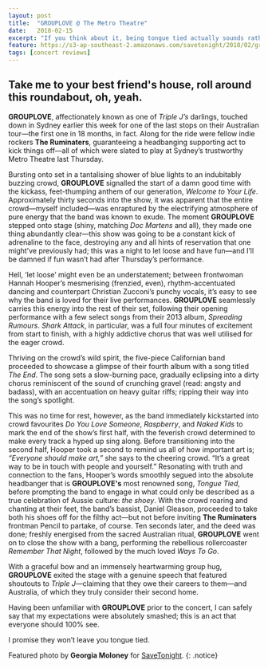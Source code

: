 ```yaml
---
layout: post
title:  "GROUPLOVE @ The Metro Theatre"
date:   2018-02-15
excerpt: "If you think about it, being tongue tied actually sounds rather morbid; not to mention, agonisingly painful."
feature: https://s3-ap-southeast-2.amazonaws.com/savetonight/2018/02/grouplove-2849.jpg
tags: [concert reviews]
---
```

## Take me to your best friend's house, roll around this roundabout, oh, yeah.

**GROUPLOVE**, affectionately known as one of *Triple J’s* darlings, touched down in Sydney earlier this week for one of the last stops on their Australian tour—the first one in 18 months, in fact. Along for the ride were fellow indie rockers **The Ruminaters**, guaranteeing a headbanging supporting act to kick things off—all of which were slated to play at Sydney’s trustworthy Metro Theatre last Thursday.

Bursting onto set in a tantalising shower of blue lights to an indubitably buzzing crowd, **GROUPLOVE** signalled the start of a damn good time with the kickass, feet-thumping anthem of our generation, *Welcome to Your Life*. Approximately thirty seconds into the show, it was apparent that the entire crowd—myself included—was enraptured by the electrifying atmosphere of pure energy that the band was known to exude. The moment **GROUPLOVE** stepped onto stage (shiny, matching *Doc Martens* and all), they made one thing abundantly clear—this show was going to be a constant kick of adrenaline to the face, destroying any and all hints of reservation that one might’ve previously had; this was a night to let loose and have fun—and I’ll be damned if fun wasn’t had after Thursday’s performance.   

Hell, ‘let loose’ might even be an understatement; between frontwoman Hannah Hooper’s mesmerising (frenzied, even), rhythm-accentuated dancing and counterpart Christian Zucconi’s punchy vocals, it’s easy to see why the band is loved for their live performances. **GROUPLOVE** seamlessly carries this energy into the rest of their set, following their opening performance with a few select songs from their 2013 album, *Spreading Rumours*. *Shark Attack*, in particular, was a full four minutes of excitement from start to finish, with a highly addictive chorus that was well utilised for the eager crowd.

Thriving on the crowd’s wild spirit, the five-piece Californian band proceeded to showcase a glimpse of their fourth album with a song titled *The End*. The song sets a slow-burning pace, gradually eclipsing into a dirty chorus reminiscent of the sound of crunching gravel (read: angsty and badass), with an accentuation on heavy guitar riffs; ripping their way into the song’s spotlight.

This was no time for rest, however, as the band immediately kickstarted into crowd favourites *Do You Love Someone*, *Raspberry*, and *Naked Kids* to mark the end of the show’s first half, with the feverish crowd determined to make every track a hyped up sing along.
Before transitioning into the second half, Hooper took a second to remind us all of how important art is; *“Everyone should make art,”* she says to the cheering crowd. “It’s a great way to be in touch with people and yourself.” Resonating with truth and connection to the fans, Hooper’s words smoothly segued into the absolute headbanger that is **GROUPLOVE's** most renowned song, *Tongue Tied*, before prompting the band to engage in what could only be described as a true celebration of Aussie culture: *the shoey*. With the crowd roaring and chanting at their feet, the band’s bassist, Daniel Gleason, proceeded to take both his shoes off for the filthy act—but not before inviting **The Ruminaters** frontman Pencil to partake, of course. Ten seconds later, and the deed was done; freshly energised from the sacred Australian ritual, **GROUPLOVE** went on to close the show with a bang, performing the rebellious rollercoaster *Remember That Night*, followed by the much loved *Ways To Go*.

With a graceful bow and an immensely heartwarming group hug, **GROUPLOVE** exited the stage with a genuine speech that featured shoutouts to *Triple J*—claiming that they owe their careers to them—and Australia, of which they truly consider their second home.

Having been unfamiliar with **GROUPLOVE** prior to the concert, I can safely say that my expectations were absolutely smashed; this is an act that everyone should 100% see.

I promise they won’t leave you tongue tied.

Featured photo by **Georgia Moloney** for [SaveTonight](http://www.savetonight.com.au/portfolio/grouplove-metro-theatre).
{: .notice}
